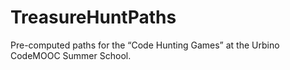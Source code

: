 # TreasureHuntPaths
Pre-computed paths for the “Code Hunting Games” at the Urbino CodeMOOC Summer School.
